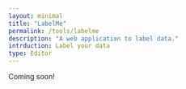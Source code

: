 ```yaml
---
layout: minimal
title: "LabelMe"
permalink: /tools/labelme
description: "A web application to label data."
intrduction: Label your data
type: Editor
---
```


Coming soon!
